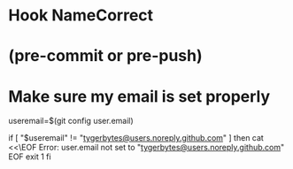 Hook NameCorrect
================

# (pre-commit or pre-push)
# Make sure my email is set properly
useremail=$(git config user.email)
 
if [ "$useremail" != "tygerbytes@users.noreply.github.com" ]
then
    cat <<\EOF
Error: user.email not set to "tygerbytes@users.noreply.github.com"
EOF
    exit 1
fi